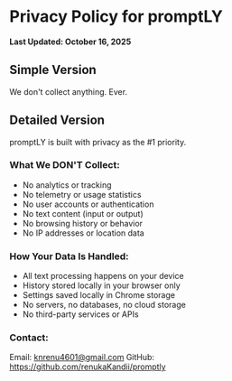 # Privacy Policy for promptLY

**Last Updated: October 16, 2025**

## Simple Version
We don't collect anything. Ever.

## Detailed Version
promptLY is built with privacy as the #1 priority.

### What We DON'T Collect:
- No analytics or tracking
- No telemetry or usage statistics  
- No user accounts or authentication
- No text content (input or output)
- No browsing history or behavior
- No IP addresses or location data

### How Your Data Is Handled:
- All text processing happens on your device
- History stored locally in your browser only
- Settings saved locally in Chrome storage
- No servers, no databases, no cloud storage
- No third-party services or APIs

### Contact:
Email: knrenu4601@gmail.com
GitHub: https://github.com/renukaKandii/promptly
```
